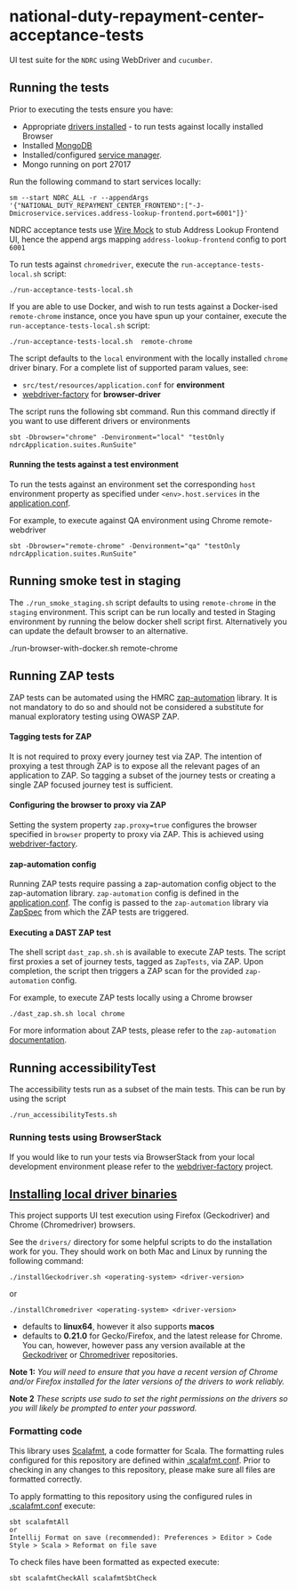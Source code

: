 # national-duty-repayment-center-acceptance-tests
UI test suite for the `NDRC` using WebDriver and `cucumber`.  

## Running the tests

Prior to executing the tests ensure you have:
 - Appropriate [drivers installed](#install-driver-binary) - to run tests against locally installed Browser
 - Installed [MongoDB](https://docs.mongodb.com/manual/installation/) 
 - Installed/configured [service manager](https://github.com/hmrc/service-manager).
 - Mongo running on port 27017

Run the following command to start services locally:

    sm --start NDRC_ALL -r --appendArgs '{"NATIONAL_DUTY_REPAYMENT_CENTER_FRONTEND":["-J-Dmicroservice.services.address-lookup-frontend.port=6001"]}'

NDRC acceptance tests use [Wire Mock](https://wiremock.org/) to stub Address Lookup Frontend UI, hence the append args mapping `address-lookup-frontend` config to port `6001`

To run tests against `chromedriver`, execute the `run-acceptance-tests-local.sh` script:

    ./run-acceptance-tests-local.sh

If you are able to use Docker, and wish to run tests against a Docker-ised `remote-chrome` instance, once you have spun up your container, execute the `run-acceptance-tests-local.sh` script:

    ./run-acceptance-tests-local.sh  remote-chrome

The script defaults to the `local` environment with the locally installed `chrome` driver binary.  For a complete list of supported param values, see:
 - `src/test/resources/application.conf` for **environment** 
 - [webdriver-factory](https://github.com/hmrc/webdriver-factory#2-instantiating-a-browser-with-default-options) for **browser-driver**
 
The script runs the following sbt command.  Run this command directly if you want to use different drivers or environments

    sbt -Dbrowser="chrome" -Denvironment="local" "testOnly ndrcApplication.suites.RunSuite"

#### Running the tests against a test environment

To run the tests against an environment set the corresponding `host` environment property as specified under
 `<env>.host.services` in the [application.conf](/src/test/resources/application.conf). 

For example, to execute against QA environment using Chrome remote-webdriver

    sbt -Dbrowser="remote-chrome" -Denvironment="qa" "testOnly ndrcApplication.suites.RunSuite"

## Running smoke test in staging
The `./run_smoke_staging.sh` script defaults to using `remote-chrome` in the `staging` environment. This script can be run locally and tested in Staging environment by running the
below docker shell script first. Alternatively you can update the default browser to an alternative.

./run-browser-with-docker.sh remote-chrome

## Running ZAP tests

ZAP tests can be automated using the HMRC [zap-automation](https://github.com/hmrc/zap-automation) library. It is not mandatory to do so and should not be considered a substitute for manual exploratory testing using OWASP ZAP.

#### Tagging tests for ZAP

It is not required to proxy every journey test via ZAP. The intention of proxying a test through ZAP is to expose all the
 relevant pages of an application to ZAP. So tagging a subset of the journey tests or creating a 
 single ZAP focused journey test is sufficient.

#### Configuring the browser to proxy via ZAP 

Setting the system property `zap.proxy=true` configures the browser specified in `browser` property to proxy via ZAP. 
This is achieved using [webdriver-factory](https://github.com/hmrc/webdriver-factory#proxying-trafic-via-zap).  

#### zap-automation config
Running ZAP tests require passing a zap-automation config object to the zap-automation library. `zap-automation` config is 
defined in the [application.conf](/src/test/resources/application.conf). The config is passed to the `zap-automation`
library via [ZapSpec](/src/test/scala/uk/gov/hmrc/test/ui/ZapSpec.scala) from which the ZAP tests are triggered.

#### Executing a DAST ZAP test

The shell script `dast_zap.sh.sh` is available to execute ZAP tests. The script first proxies a set of journey tests, 
tagged as `ZapTests`, via ZAP. Upon completion, the script then triggers a ZAP scan for the provided `zap-automation` config. 

For example, to execute ZAP tests locally using a Chrome browser

    ./dast_zap.sh.sh local chrome

For more information about ZAP tests, please refer to the `zap-automation` [documentation](https://github.com/hmrc/zap-automation/blob/master/README.md).

## Running accessibilityTest
The accessibility tests run as a subset of the main tests.  This can be run by using the script

    ./run_accessibilityTests.sh

### Running tests using BrowserStack
If you would like to run your tests via BrowserStack from your local development environment please refer to the [webdriver-factory](https://github.com/hmrc/webdriver-factory/blob/master/README.md/#user-content-running-tests-using-browser-stack) project.

## [Installing local driver binaries](#install-driver-binaries)

This project supports UI test execution using Firefox (Geckodriver) and Chrome (Chromedriver) browsers. 

See the `drivers/` directory for some helpful scripts to do the installation work for you.  They should work on both Mac and Linux by running the following command:

    ./installGeckodriver.sh <operating-system> <driver-version>
or

    ./installChromedriver <operating-system> <driver-version>

- *<operating-system>* defaults to **linux64**, however it also supports **macos**
- *<driver-version>* defaults to **0.21.0** for Gecko/Firefox, and the latest release for Chrome.  You can, however, however pass any version available at the [Geckodriver](https://github.com/mozilla/geckodriver/tags) or [Chromedriver](http://chromedriver.storage.googleapis.com/) repositories.

**Note 1:** *You will need to ensure that you have a recent version of Chrome and/or Firefox installed for the later versions of the drivers to work reliably.*

**Note 2** *These scripts use sudo to set the right permissions on the drivers so you will likely be prompted to enter your password.*

### Formatting code
This library uses [Scalafmt](https://scalameta.org/scalafmt/), a code formatter for Scala. The formatting rules configured for this repository are defined within [.scalafmt.conf](.scalafmt.conf). Prior to checking in any changes to this repository, please make sure all files are formatted correctly.

To apply formatting to this repository using the configured rules in [.scalafmt.conf](.scalafmt.conf) execute:

```
sbt scalafmtAll 
or 
Intellij Format on save (recommended): Preferences > Editor > Code Style > Scala > Reformat on file save
```

To check files have been formatted as expected execute:

```
sbt scalafmtCheckAll scalafmtSbtCheck